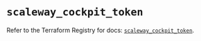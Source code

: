 # `scaleway_cockpit_token`

Refer to the Terraform Registry for docs: [`scaleway_cockpit_token`](https://registry.terraform.io/providers/scaleway/scaleway/2.49.0/docs/resources/cockpit_token).

